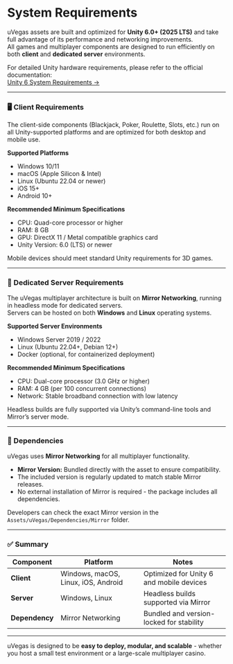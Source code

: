 # System Requirements

uVegas assets are built and optimized for **Unity 6.0+ (2025 LTS)** and take full advantage of its performance and networking improvements.\
All games and multiplayer components are designed to run efficiently on both **client** and **dedicated server** environments.

For detailed Unity hardware requirements, please refer to the official documentation:\
[Unity 6 System Requirements →](https://docs.unity3d.com/Manual/system-requirements.html)

***

### 🖥️ Client Requirements

The client-side components (Blackjack, Poker, Roulette, Slots, etc.) run on all Unity-supported platforms and are optimized for both desktop and mobile use.

**Supported Platforms**

* Windows 10/11
* macOS (Apple Silicon & Intel)
* Linux (Ubuntu 22.04 or newer)
* iOS 15+
* Android 10+

**Recommended Minimum Specifications**

* CPU: Quad-core processor or higher
* RAM: 8 GB
* GPU: DirectX 11 / Metal compatible graphics card
* Unity Version: 6.0 (LTS) or newer

Mobile devices should meet standard Unity requirements for 3D games.

***

### 🧩 Dedicated Server Requirements

The uVegas multiplayer architecture is built on **Mirror Networking**, running in headless mode for dedicated servers.\
Servers can be hosted on both **Windows** and **Linux** operating systems.

**Supported Server Environments**

* Windows Server 2019 / 2022
* Linux (Ubuntu 22.04+, Debian 12+)
* Docker (optional, for containerized deployment)

**Recommended Minimum Specifications**

* CPU: Dual-core processor (3.0 GHz or higher)
* RAM: 4 GB (per 100 concurrent connections)
* Network: Stable broadband connection with low latency

Headless builds are fully supported via Unity’s command-line tools and Mirror’s server mode.

***

### 🔗 Dependencies

uVegas uses **Mirror Networking** for all multiplayer functionality.

* **Mirror Version:** Bundled directly with the asset to ensure compatibility.
* The included version is regularly updated to match stable Mirror releases.
* No external installation of Mirror is required - the package includes all dependencies.

Developers can check the exact Mirror version in the `Assets/uVegas/Dependencies/Mirror` folder.

***

### ✅ Summary

| Component      | Platform                            | Notes                                    |
| -------------- | ----------------------------------- | ---------------------------------------- |
| **Client**     | Windows, macOS, Linux, iOS, Android | Optimized for Unity 6 and mobile devices |
| **Server**     | Windows, Linux                      | Headless builds supported via Mirror     |
| **Dependency** | Mirror Networking                   | Bundled and version-locked for stability |

***

uVegas is designed to be **easy to deploy, modular, and scalable** - whether you host a small test environment or a large-scale multiplayer casino.
